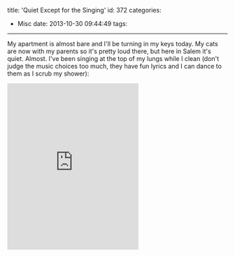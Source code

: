 title: 'Quiet Except for the Singing'
id: 372
categories:
  - Misc
date: 2013-10-30 09:44:49
tags:
---

My apartment is almost bare and I'll be turning in my keys today. My cats are now with my parents so it's pretty loud there, but here in Salem it's quiet. Almost. I've been singing at the top of my lungs while I clean (don't judge the music choices too much, they have fun lyrics and I can dance to them as I scrub my shower):

<iframe src="https://embed.spotify.com/?uri=spotify:user:awkward.lion:playlist:1ZowG9qWiZ6Fmkb7sJwI2N" width="300" height="380" frameborder="0" allowtransparency="true"></iframe>